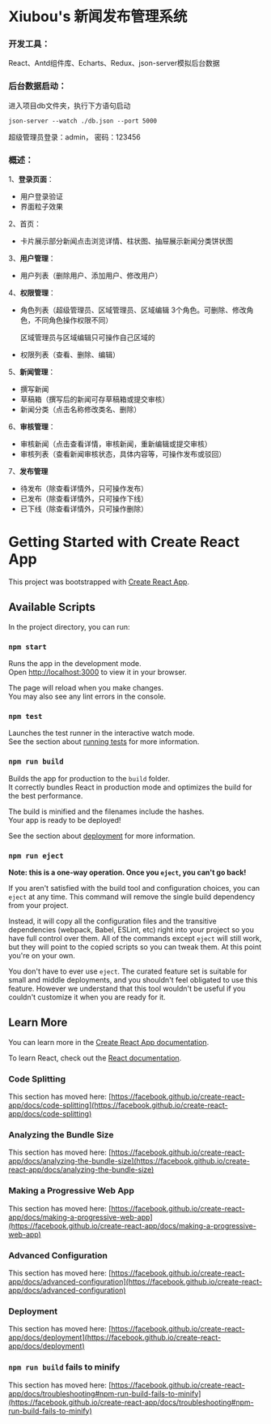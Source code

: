# Xiubou's 新闻发布管理系统

### 开发工具：

React、Antd组件库、Echarts、Redux、json-server模拟后台数据

### 后台数据启动：

进入项目db文件夹，执行下方语句启动

`json-server --watch ./db.json --port 5000`

超级管理员登录：admin， 密码：123456

### 概述：

1、**登录页面**：

- 用户登录验证
- 界面粒子效果

2、首页：

- 卡片展示部分新闻点击浏览详情、柱状图、抽屉展示新闻分类饼状图

3、**用户管理**：

- 用户列表（删除用户、添加用户、修改用户）

4、**权限管理**：

- 角色列表（超级管理员、区域管理员、区域编辑 3个角色。可删除、修改角色，不同角色操作权限不同）

  区域管理员与区域编辑只可操作自己区域的

- 权限列表（查看、删除、编辑）

5、**新闻管理**：

- 撰写新闻
- 草稿箱（撰写后的新闻可存草稿箱或提交审核）
- 新闻分类（点击名称修改类名、删除）

6、**审核管理**：

- 审核新闻（点击查看详情，审核新闻，重新编辑或提交审核）
- 审核列表（查看新闻审核状态，具体内容等，可操作发布或驳回）

7、**发布管理**

- 待发布（除查看详情外，只可操作发布）
- 已发布（除查看详情外，只可操作下线）
- 已下线（除查看详情外，只可操作删除）



# Getting Started with Create React App

This project was bootstrapped with [Create React App](https://github.com/facebook/create-react-app).

## Available Scripts

In the project directory, you can run:

### `npm start`

Runs the app in the development mode.\
Open [http://localhost:3000](http://localhost:3000) to view it in your browser.

The page will reload when you make changes.\
You may also see any lint errors in the console.

### `npm test`

Launches the test runner in the interactive watch mode.\
See the section about [running tests](https://facebook.github.io/create-react-app/docs/running-tests) for more information.

### `npm run build`

Builds the app for production to the `build` folder.\
It correctly bundles React in production mode and optimizes the build for the best performance.

The build is minified and the filenames include the hashes.\
Your app is ready to be deployed!

See the section about [deployment](https://facebook.github.io/create-react-app/docs/deployment) for more information.

### `npm run eject`

**Note: this is a one-way operation. Once you `eject`, you can't go back!**

If you aren't satisfied with the build tool and configuration choices, you can `eject` at any time. This command will remove the single build dependency from your project.

Instead, it will copy all the configuration files and the transitive dependencies (webpack, Babel, ESLint, etc) right into your project so you have full control over them. All of the commands except `eject` will still work, but they will point to the copied scripts so you can tweak them. At this point you're on your own.

You don't have to ever use `eject`. The curated feature set is suitable for small and middle deployments, and you shouldn't feel obligated to use this feature. However we understand that this tool wouldn't be useful if you couldn't customize it when you are ready for it.

## Learn More

You can learn more in the [Create React App documentation](https://facebook.github.io/create-react-app/docs/getting-started).

To learn React, check out the [React documentation](https://reactjs.org/).

### Code Splitting

This section has moved here: [https://facebook.github.io/create-react-app/docs/code-splitting](https://facebook.github.io/create-react-app/docs/code-splitting)

### Analyzing the Bundle Size

This section has moved here: [https://facebook.github.io/create-react-app/docs/analyzing-the-bundle-size](https://facebook.github.io/create-react-app/docs/analyzing-the-bundle-size)

### Making a Progressive Web App

This section has moved here: [https://facebook.github.io/create-react-app/docs/making-a-progressive-web-app](https://facebook.github.io/create-react-app/docs/making-a-progressive-web-app)

### Advanced Configuration

This section has moved here: [https://facebook.github.io/create-react-app/docs/advanced-configuration](https://facebook.github.io/create-react-app/docs/advanced-configuration)

### Deployment

This section has moved here: [https://facebook.github.io/create-react-app/docs/deployment](https://facebook.github.io/create-react-app/docs/deployment)

### `npm run build` fails to minify

This section has moved here: [https://facebook.github.io/create-react-app/docs/troubleshooting#npm-run-build-fails-to-minify](https://facebook.github.io/create-react-app/docs/troubleshooting#npm-run-build-fails-to-minify)
